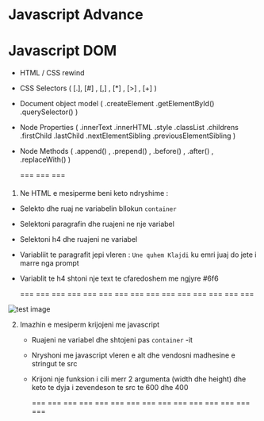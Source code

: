 # Javascript Advance

# Javascript DOM

- HTML / CSS rewind

- CSS Selectors ( [.], [#] , [,] , [*] , [>] , [+] )

- Document object model ( .createElement .getElementById() .querySelector() )

- Node Properties (
  .innerText .innerHTML .style .classList .childrens .firstChild .lastChild .nextElementSibling
  .previousElementSibling
  )

- Node Methods ( .append() , .prepend() , .before() , .after() , .replaceWith() )

  === === ===

<div id='container'>
     <p> </p>
    <h4> </h4>

</div>
        
1. Ne HTML e mesiperme beni keto ndryshime :

- Selekto dhe ruaj ne variabelin bllokun `container`
- Selektoni paragrafin dhe ruajeni ne nje variabel
- Selektoni h4 dhe ruajeni ne variabel
- Variabliit te paragrafit jepi vleren : `Une quhem Klajdi` ku emri juaj do jete i marre nga prompt
- Variablit te h4 shtoni nje text te cfaredoshem me ngjyre #6f6

  === === ===
  === === ===
  === === ===
  === === ===
  === === ===

<img src="https://placehold.co/600x400" alt="test image"  />

2. Imazhin e mesiperm krijojeni me javascript

   - Ruajeni ne variabel dhe shtojeni pas `container` -it
   - Nryshoni me javascript vleren e alt dhe vendosni madhesine e stringut te src
   - Krijoni nje funksion i cili merr 2 argumenta (width dhe height) dhe keto te dyja i zevendeson te src te 600 dhe 400

     === === ===
     === === ===
     === === ===
     === === ===
     === === ===
